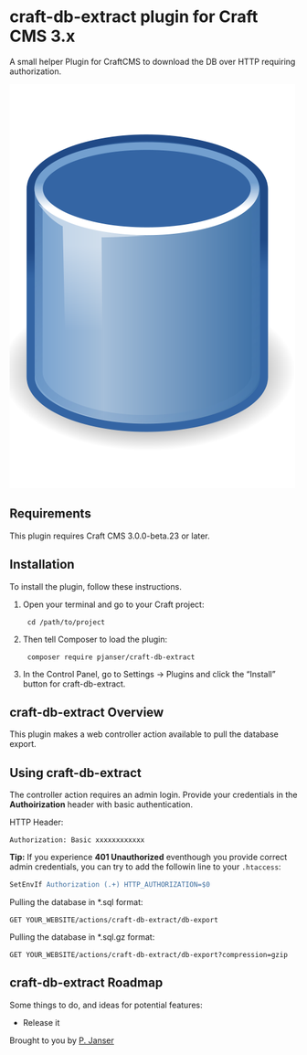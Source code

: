 # craft-db-extract plugin for Craft CMS 3.x

A small helper Plugin for CraftCMS to download the DB over HTTP requiring authorization.

![Screenshot](resources/img/plugin-logo.png)

## Requirements

This plugin requires Craft CMS 3.0.0-beta.23 or later.

## Installation

To install the plugin, follow these instructions.

1. Open your terminal and go to your Craft project:

        cd /path/to/project

2. Then tell Composer to load the plugin:

        composer require pjanser/craft-db-extract

3. In the Control Panel, go to Settings → Plugins and click the “Install” button for craft-db-extract.

## craft-db-extract Overview

This plugin makes a web controller action available to pull the database export.

## Using craft-db-extract

The controller action requires an admin login. Provide your credentials in the **Authoirization** header
with basic authentication.

HTTP Header:
```http
Authorization: Basic xxxxxxxxxxxx
```
**Tip:** If you experience **401 Unauthorized** eventhough you provide correct admin credentials, you can try to add the followin line to your `.htaccess`:
```apache
SetEnvIf Authorization (.+) HTTP_AUTHORIZATION=$0
```

Pulling the database in *.sql format:
```http
GET YOUR_WEBSITE/actions/craft-db-extract/db-export
```

Pulling the database in *.sql.gz format:
```http
GET YOUR_WEBSITE/actions/craft-db-extract/db-export?compression=gzip
```


## craft-db-extract Roadmap

Some things to do, and ideas for potential features:

* Release it

Brought to you by [P. Janser](https://github.com/qbasic16/)
